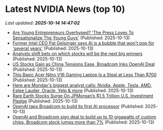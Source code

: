 # Latest NVIDIA News (top 10)
_Last updated: **2025-10-14 14:47:02**_

- [Are Young Entrepreneurs Overhyped? 'The Press Loves To Sensationalize The Young Guys'](https://finance.yahoo.com/news/young-entrepreneurs-overhyped-press-loves-144607213.html) (Published: 2025-10-13)
- [Former Intel CEO Pat Gelsinger says AI is a bubble that won't pop for 'several years'](https://www.businessinsider.com/former-intel-ceo-pat-gelsinger-ai-bubble-2025-10) (Published: 2025-10-13)
- [Analysts shift bets on which stocks will be the next big winners](https://www.thestreet.com/investing/analysts-shift-bets-on-which-stocks-will-be-the-next-big-winners) (Published: 2025-10-13)
- [US Stocks Gain as China Tensions Ease, Broadcom Inks OpenAI Deal](https://financialpost.com/pmn/business-pmn/us-stocks-gain-as-china-tensions-ease-broadcom-inks-openai-deal) (Published: 2025-10-13)
- [This Basic Acer Nitro V16 Gaming Laptop Is a Steal at Less Than $700](https://www.cnet.com/deals/acer-nitro-v-16-gaming-laptop-walmart-deals/) (Published: 2025-10-13)
- [Here are Monday's biggest analyst calls: Nvidia, Apple, Tesla, AMD, Estee Lauder, Oracle, Yelp & more](https://biztoc.com/x/334b74aa005227ed) (Published: 2025-10-13)
- [Rare Earth Stocks Surge On JPMorgan’s $1.5 Trillion U.S. Investment Pledge](https://www.forbes.com/sites/kirkogunrinde/2025/10/13/rare-earth-stocks-surge-on-jpmorgans-15-trillion-us-investment-pledge/) (Published: 2025-10-13)
- [OpenAI taps Broadcom to build its first AI processor](https://www.rte.ie/news/business/2025/1013/1538322-openai-taps-broadcom-to-build-its-first-ai-processor/) (Published: 2025-10-13)
- [OpenAI and Broadcom sign deal to build up to 10 gigawatts of custom chips, Broadcom stock jumps more than 7%](https://finance.yahoo.com/news/openai-and-broadcom-sign-deal-to-build-up-to-10-gigawatts-of-custom-chips-broadcom-stock-jumps-more-than-7-135932845.html) (Published: 2025-10-13)
